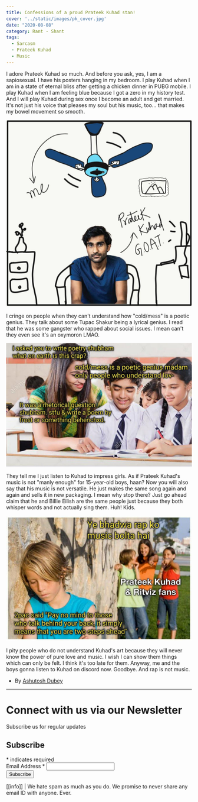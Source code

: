 ```yaml
---
title: Confessions of a proud Prateek Kuhad stan!
cover: '../static/images/pk_cover.jpg'
date: "2020-08-08"
category: Rant - Shant
tags:
  - Sarcasm
  - Prateek Kuhad
  - Music
---
```


I adore Prateek Kuhad so much. And before you ask, yes, I am a sapiosexual. I have his posters hanging in my bedroom. I play Kuhad when I am in a state of eternal bliss after getting a chicken dinner in PUBG mobile. I play Kuhad when I am feeling blue because I got a zero in my history test. And I will play Kuhad during sex once I become an adult and get married. It's not just his voice that pleases my soul but his music, too... that makes my bowel movement so smooth. 

![Pratik_kuhad_confessions](../static/images/confession_pk_3.jpg)

I cringe on people when they can't understand how "cold/mess" is a poetic genius. They talk about some Tupac Shakur being a lyrical genius. I read that he was some gangster who rapped about social issues. I mean can't they even see it's an oxymoron LMAO.  

![Pratik_kuhad_confessions](../static/images/confession_pk_1.jpg)

They tell me I just listen to Kuhad to impress girls. As if Prateek Kuhad's music is not "manly enough" for 15-year-old boys, haan? Now you will also say that his music is not versatile. He just makes the same song again and again and sells it in new packaging. I mean why stop there? Just go ahead claim that he and Billie Eilish are the same people just because they both whisper words and not actually sing them. Huh! Kids.

![Pratik_kuhad_confessions](../static/images/confession_pk_2.jpg)

I pity people who do not understand Kuhad's art because they will never know the power of pure love and music. I wish I can show them things which can only be felt. I think it's too late for them. Anyway, me and the boys gonna listen to Kuhad on discord now. Goodbye. And rap is not music.

- By [Ashutosh Dubey](@ashutosh_c137)


-------
# Connect with us via our Newsletter

Subscribe us for regular updates

<!-- Begin Mailchimp Signup Form -->
<link href="//cdn-images.mailchimp.com/embedcode/classic-10_7.css" rel="stylesheet" type="text/css">

<div id="mc_embed_signup">
<form action="https://allindiadankmemes.us10.list-manage.com/subscribe/post?u=6f493ca660d8fdacea8023c64&amp;id=564978785f" method="post" id="mc-embedded-subscribe-form" name="mc-embedded-subscribe-form" class="validate" target="_blank" novalidate>
    <div id="mc_embed_signup_scroll">
	<h2>Subscribe</h2>
<div class="indicates-required"><span class="asterisk">*</span> indicates required</div>
<div class="mc-field-group">
	<label for="mce-EMAIL">Email Address  <span class="asterisk">*</span>
</label>
	<input type="email" value="" name="EMAIL" class="required email" id="mce-EMAIL">
</div>
	<div id="mce-responses" class="clear">
		<div class="response" id="mce-error-response" style="display:none"></div>
		<div class="response" id="mce-success-response" style="display:none"></div>
	</div>    <!-- real people should not fill this in and expect good things - do not remove this or risk form bot signups-->
    <div style="position: absolute; left: -5000px;" aria-hidden="true"><input type="text" name="b_6f493ca660d8fdacea8023c64_564978785f" tabindex="-1" value=""></div>
    <div class="clear"><input type="submit" value="Subscribe" name="subscribe" id="mc-embedded-subscribe" class="button"></div>
    </div>
</form>
</div>
<script type='text/javascript' src='//s3.amazonaws.com/downloads.mailchimp.com/js/mc-validate.js'></script><script type='text/javascript'>(function($) {window.fnames = new Array(); window.ftypes = new Array();fnames[0]='EMAIL';ftypes[0]='email';fnames[1]='FNAME';ftypes[1]='text';fnames[2]='LNAME';ftypes[2]='text';fnames[3]='ADDRESS';ftypes[3]='address';fnames[4]='PHONE';ftypes[4]='phone';fnames[5]='BIRTHDAY';ftypes[5]='birthday';}(jQuery));var $mcj = jQuery.noConflict(true);</script>
<!--End mc_embed_signup-->


[[info]]
| We hate spam as much as you do. We promise to never share any email ID with anyone. Ever.